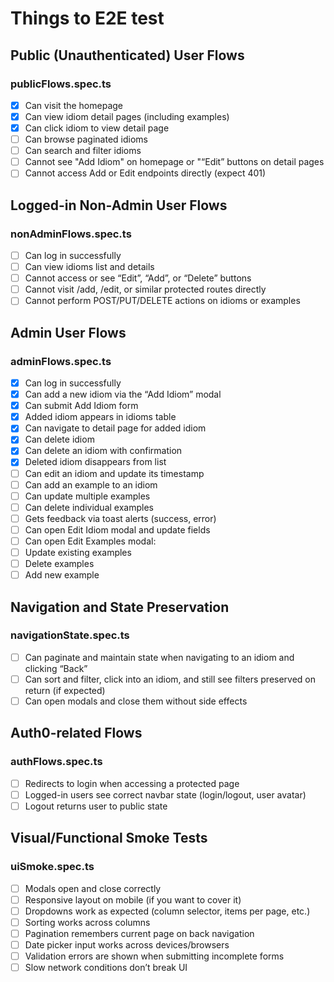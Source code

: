 # Things to E2E test

## Public (Unauthenticated) User Flows

### publicFlows.spec.ts

- [x] Can visit the homepage
- [x] Can view idiom detail pages (including examples)
- [x] Can click idiom to view detail page
- [ ] Can browse paginated idioms
- [ ] Can search and filter idioms
- [ ] Cannot see "Add Idiom" on homepage or "“Edit” buttons on detail pages
- [ ] Cannot access Add or Edit endpoints directly (expect 401)

## Logged-in Non-Admin User Flows

### nonAdminFlows.spec.ts

- [ ] Can log in successfully
- [ ] Can view idioms list and details
- [ ] Cannot access or see “Edit”, “Add”, or “Delete” buttons
- [ ] Cannot visit /add, /edit, or similar protected routes directly
- [ ] Cannot perform POST/PUT/DELETE actions on idioms or examples

## Admin User Flows

### adminFlows.spec.ts

- [x] Can log in successfully
- [x] Can add a new idiom via the “Add Idiom” modal
- [x] Can submit Add Idiom form
- [x] Added idiom appears in idioms table
- [x] Can navigate to detail page for added idiom
- [x] Can delete idiom
- [x] Can delete an idiom with confirmation
- [x] Deleted idiom disappears from list
- [ ] Can edit an idiom and update its timestamp
- [ ] Can add an example to an idiom
- [ ] Can update multiple examples
- [ ] Can delete individual examples
- [ ] Gets feedback via toast alerts (success, error)
- [ ] Can open Edit Idiom modal and update fields
- [ ] Can open Edit Examples modal:
- [ ] Update existing examples
- [ ] Delete examples
- [ ] Add new example

## Navigation and State Preservation

### navigationState.spec.ts

- [ ] Can paginate and maintain state when navigating to an idiom and clicking “Back”
- [ ] Can sort and filter, click into an idiom, and still see filters preserved on return (if expected)
- [ ] Can open modals and close them without side effects

## Auth0-related Flows

### authFlows.spec.ts

- [ ] Redirects to login when accessing a protected page
- [ ] Logged-in users see correct navbar state (login/logout, user avatar)
- [ ] Logout returns user to public state

## Visual/Functional Smoke Tests

### uiSmoke.spec.ts

- [ ] Modals open and close correctly
- [ ] Responsive layout on mobile (if you want to cover it)
- [ ] Dropdowns work as expected (column selector, items per page, etc.)
- [ ] Sorting works across columns
- [ ] Pagination remembers current page on back navigation
- [ ] Date picker input works across devices/browsers
- [ ] Validation errors are shown when submitting incomplete forms
- [ ] Slow network conditions don’t break UI
